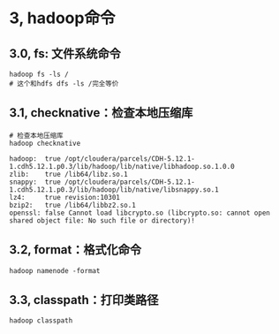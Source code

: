 # 3, hadoop命令



## 3.0, fs: 文件系统命令

```shell
hadoop fs -ls /
# 这个和hdfs dfs -ls /完全等价
```





## 3.1, checknative：检查本地压缩库

```shell
# 检查本地压缩库
hadoop checknative

hadoop:  true /opt/cloudera/parcels/CDH-5.12.1-1.cdh5.12.1.p0.3/lib/hadoop/lib/native/libhadoop.so.1.0.0
zlib:    true /lib64/libz.so.1
snappy:  true /opt/cloudera/parcels/CDH-5.12.1-1.cdh5.12.1.p0.3/lib/hadoop/lib/native/libsnappy.so.1
lz4:     true revision:10301
bzip2:   true /lib64/libbz2.so.1
openssl: false Cannot load libcrypto.so (libcrypto.so: cannot open shared object file: No such file or directory)!
```



## 3.2, format：格式化命令

```shell
hadoop namenode -format
```



## 3.3, classpath：打印类路径

```shell
hadoop classpath
```



